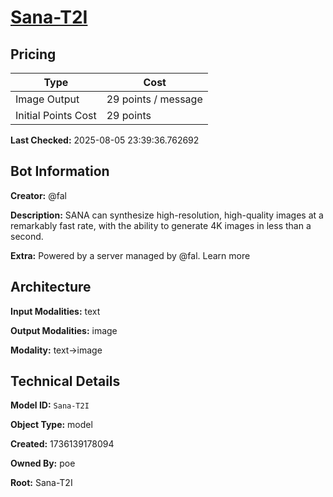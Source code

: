 # [Sana-T2I](https://poe.com/Sana-T2I)

## Pricing

| Type | Cost |
|------|------|
| Image Output | 29 points / message |
| Initial Points Cost | 29 points |

**Last Checked:** 2025-08-05 23:39:36.762692


## Bot Information

**Creator:** @fal

**Description:** SANA can synthesize high-resolution, high-quality images at a remarkably fast rate, with the ability to generate 4K images in less than a second.

**Extra:** Powered by a server managed by @fal. Learn more


## Architecture

**Input Modalities:** text

**Output Modalities:** image

**Modality:** text->image


## Technical Details

**Model ID:** `Sana-T2I`

**Object Type:** model

**Created:** 1736139178094

**Owned By:** poe

**Root:** Sana-T2I

